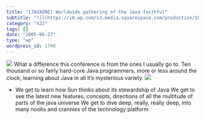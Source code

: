 ```yaml
---
title: "[JAVAONE] Worldwide gathering of the Java faithful"
subtitle: "![](https://i0.wp.com/s3.media.squarespace.com/production/1075723/12829350/weblogs/archives/weblogs/..."
category: "422"
tags: []
date: "2005-06-27"
type: "wp"
wordpress_id: 1746
---
```

![](https://i0.wp.com/s3.media.squarespace.com/production/1075723/12829350/weblogs/archives/weblogs/image/47385231_153147920_0%5B1%5D.jpg?resize=250%2C250) What a difference this conference is from the ones I usually go to. Ten thousand or so fairly hard-core Java programmers, more or less around the clock, learning about Java in all it’s mysterious variety. ![](https://i0.wp.com/s3.media.squarespace.com/production/1075723/12829350/weblogs/archives/weblogs/image/47390844_153169275_0%5B1%5D.jpg?resize=250%2C250) 

- We get to learn how Sun thinks about its stewardship of Java 
We get to see the latest new features, concepts, directions of all the multitude of parts of the java universe 
We get to dive deep, really, really deep, into many nooks and crannies of the technology platform